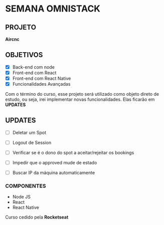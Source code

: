 # SEMANA OMNISTACK

## PROJETO
**Aircnc**

## OBJETIVOS
- [x] Back-end com node
- [x] Front-end com React
- [x] Front-end com React Native
- [x] Funcionalidades Avançadas

Com o término do curso, esse projeto será utilizado como objeto direto de estudo, ou seja, irei implementar novas funcionalidades. Elas ficarão em **UPDATES**

## UPDATES 
- [ ] Deletar um Spot
- [ ] Logout de Session
- [ ] Verificar se é o dono do spot a aceitar/rejeitar os bookings
- [ ] Impedir que o approved mude de estado
- [ ] Buscar IP da máquina automaticamente


### COMPONENTES
- Node JS
- React 
- React Native

Curso cedido pela **Rocketseat**
